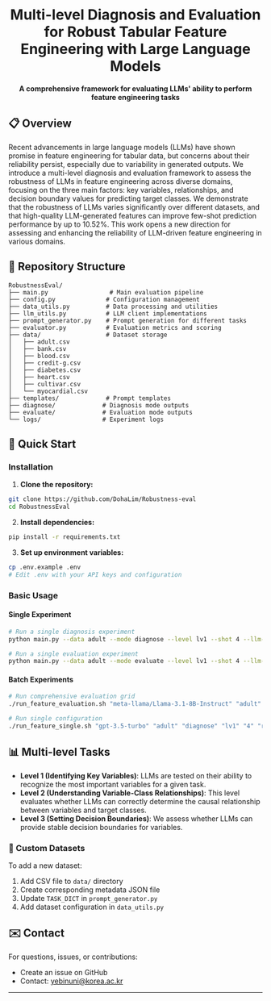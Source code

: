 <div align="center">

# Multi-level Diagnosis and Evaluation for Robust Tabular Feature Engineering with Large Language Models

**A comprehensive framework for evaluating LLMs' ability to perform feature engineering tasks**

</div>

## 📋 Overview

Recent advancements in large language models (LLMs) have shown promise in feature engineering for tabular data, but concerns about their reliability persist, especially due to variability in generated outputs. We introduce a multi-level diagnosis and evaluation framework to assess the robustness of LLMs in feature engineering across diverse domains, focusing on the three main factors: key variables, relationships, and decision boundary values for predicting target classes. We demonstrate that the robustness of LLMs varies significantly over different datasets, and that high-quality LLM-generated features can improve few-shot prediction performance by up to 10.52%. This work opens a new direction for assessing and enhancing the reliability of LLM-driven feature engineering in various domains.

## 📁 Repository Structure

```
RobustnessEval/
├── main.py                 # Main evaluation pipeline
├── config.py              # Configuration management
├── data_utils.py          # Data processing and utilities
├── llm_utils.py           # LLM client implementations
├── prompt_generator.py    # Prompt generation for different tasks
├── evaluator.py           # Evaluation metrics and scoring
├── data/                  # Dataset storage
│   ├── adult.csv
│   ├── bank.csv
│   ├── blood.csv
│   ├── credit-g.csv
│   ├── diabetes.csv
│   ├── heart.csv
│   ├── cultivar.csv
│   └── myocardial.csv
├── templates/             # Prompt templates
├── diagnose/             # Diagnosis mode outputs
├── evaluate/             # Evaluation mode outputs
└── logs/                 # Experiment logs
```

## 🚀 Quick Start

### Installation

1. **Clone the repository:**
```bash
git clone https://github.com/DohaLim/Robustness-eval
cd RobustnessEval
```

2. **Install dependencies:**
```bash
pip install -r requirements.txt
```

3. **Set up environment variables:**
```bash
cp .env.example .env
# Edit .env with your API keys and configuration
```

### Basic Usage

#### Single Experiment
```bash
# Run a single diagnosis experiment
python main.py --data adult --mode diagnose --level lv1 --shot 4 --llm-engine openai --llm-name gpt-3.5-turbo

# Run a single evaluation experiment
python main.py --data adult --mode evaluate --level lv1 --shot 4 --llm-engine together --llm-name meta-llama/Llama-3.1-8B-Instruct
```

#### Batch Experiments
```bash
# Run comprehensive evaluation grid
./run_feature_evaluation.sh "meta-llama/Llama-3.1-8B-Instruct" "adult" "diagnose" "vllm"

# Run single configuration
./run_feature_single.sh "gpt-3.5-turbo" "adult" "diagnose" "lv1" "4" "random" "1" "openai"
```

## 📊 Multi-level Tasks

- **Level 1 (Identifying Key Variables)**: LLMs are tested on their ability to recognize the most important variables for a given task.
- **Level 2 (Understanding Variable-Class Relationships)**: This level evaluates whether LLMs can correctly determine the causal relationship between variables and target classes.
- **Level 3 (Setting Decision Boundaries)**: We assess whether LLMs can provide stable decision boundaries for variables.

### 🔧 Custom Datasets

To add a new dataset:

1. Add CSV file to `data/` directory
2. Create corresponding metadata JSON file
3. Update `TASK_DICT` in `prompt_generator.py`
4. Add dataset configuration in `data_utils.py`

## ✉️ Contact

For questions, issues, or contributions:
- Create an issue on GitHub
- Contact: yebinuni@korea.ac.kr

---
